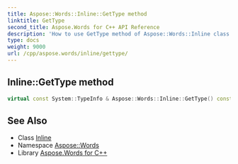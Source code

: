 ```yaml
---
title: Aspose::Words::Inline::GetType method
linktitle: GetType
second_title: Aspose.Words for C++ API Reference
description: 'How to use GetType method of Aspose::Words::Inline class in C++.'
type: docs
weight: 9000
url: /cpp/aspose.words/inline/gettype/
---
```

## Inline::GetType method




```cpp
virtual const System::TypeInfo & Aspose::Words::Inline::GetType() const override
```

## See Also

* Class [Inline](../)
* Namespace [Aspose::Words](../../)
* Library [Aspose.Words for C++](../../../)
